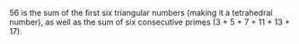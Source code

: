 56 is the sum of the first six triangular numbers (making it a tetrahedral number), as well as the sum of six consecutive primes (3 + 5 + 7 + 11 + 13 + 17).